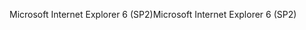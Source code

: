 <span data-ttu-id="37c62-101">Microsoft Internet Explorer 6 (SP2)</span><span class="sxs-lookup"><span data-stu-id="37c62-101">Microsoft Internet Explorer 6 (SP2)</span></span>